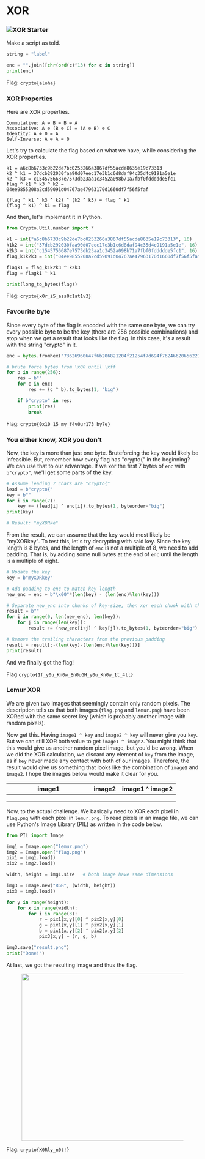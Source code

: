 # XOR

### ![](../../../.gitbook/assets/key.png)XOR Starter

Make a script as told.

```py
string = "label"

enc = "".join([chr(ord(c)^13) for c in string])
print(enc)
```

Flag: `crypto{aloha}`

### XOR Properties

Here are XOR properties.

```
Commutative: A ⊕ B = B ⊕ A
Associative: A ⊕ (B ⊕ C) = (A ⊕ B) ⊕ C
Identity: A ⊕ 0 = A
Self-Inverse: A ⊕ A = 0
```

Let's try to calculate the flag based on what we have, while considering the XOR properties.

```
k1 = a6c8b6733c9b22de7bc0253266a3867df55acde8635e19c73313
k2 ^ k1 = 37dcb292030faa90d07eec17e3b1c6d8daf94c35d4c9191a5e1e
k2 ^ k3 = c1545756687e7573db23aa1c3452a098b71a7fbf0fddddde5fc1
flag ^ k1 ^ k3 ^ k2 = 04ee9855208a2cd59091d04767ae47963170d1660df7f56f5faf

(flag ^ k1 ^ k3 ^ k2) ^ (k2 ^ k3) = flag ^ k1
(flag ^ k1) ^ k1 = flag
```

And then, let's implement it in Python.

```py
from Crypto.Util.number import *

k1 = int("a6c8b6733c9b22de7bc0253266a3867df55acde8635e19c73313", 16)
k1k2 = int("37dcb292030faa90d07eec17e3b1c6d8daf94c35d4c9191a5e1e", 16)
k2k3 = int("c1545756687e7573db23aa1c3452a098b71a7fbf0fddddde5fc1", 16)
flag_k1k2k3 = int("04ee9855208a2cd59091d04767ae47963170d1660df7f56f5faf", 16)

flagk1 = flag_k1k2k3 ^ k2k3
flag = flagk1 ^ k1

print(long_to_bytes(flag))
```

Flag: `crypto{x0r_i5_ass0c1at1v3}`

### Favourite byte

Since every byte of the flag is encoded with the same one byte, we can try every possible byte to be the key (there are 256 possible combinations) and stop when we get a result that looks like the flag. In this case, it's a result with the string "crypto" in it.

```py
enc = bytes.fromhex("73626960647f6b206821204f21254f7d694f7624662065622127234f726927756d")

# brute force bytes from \x00 until \xff
for b in range(256):
	res = b""
	for c in enc:
		res += (c ^ b).to_bytes(1, "big")

	if b"crypto" in res:
		print(res)
		break
```

Flag: `crypto{0x10_15_my_f4v0ur173_by7e}`

### You either know, XOR you don't

Now, the key is more than just one byte. Bruteforcing the key would likely be infeasible. But, remember how every flag has "crypto{" in the beginning? We can use that to our advantage. If we xor the first 7 bytes of `enc` with `b"crypto"`, we'll get some parts of the key.

```py
# Assume leading 7 chars are "crypto{"
lead = b"crypto{"
key = b""
for i in range(7):
	key += (lead[i] ^ enc[i]).to_bytes(1, byteorder="big")
print(key)

# Result: "myXORke"
```

From the result, we can assume that the key would most likely be "myXORkey". To test this, let's try decrypting with said key. Since the key length is 8 bytes, and the length of `enc` is not a multiple of 8, we need to add padding. That is, by adding some null bytes at the end of `enc` until the length is a multiple of eight.

```py
# Update the key
key = b"myXORkey"

# Add padding to enc to match key length
new_enc = enc + b"\x00"*(len(key) - (len(enc)%len(key)))

# Separate new_enc into chunks of key-size, then xor each chunk with the key
result = b""
for i in range(0, len(new_enc), len(key)):
	for j in range(len(key)):
		result += (new_enc[i+j] ^ key[j]).to_bytes(1, byteorder="big")

# Remove the trailing characters from the previous padding
result = result[:-(len(key)-(len(enc)%len(key)))]
print(result)
```

And we finally got the flag!

Flag `crypto{1f_y0u_Kn0w_En0uGH_y0u_Kn0w_1t_4ll}`

### Lemur XOR

We are given two images that seemingly contain only random pixels. The description tells us that both images (`flag.png` and `lemur.png`) have been XORed with the same secret key (which is probably another image with random pixels).&#x20;

Now get this. Having `image1 ^ key` and `image2 ^ key` will never give you `key`. But we can still XOR both value to get `image1 ^ image2`. You might think that this would give us another random pixel image, but you'd be wrong. When we did the XOR calculation, we discard any element of `key` from the image, as if `key` never made any contact with both of our images. Therefore, the result would give us something that looks like the combination of `image1` and `image2`. I hope the images below would make it clear for you.

<table><thead><tr><th width="205">image1</th><th>image2</th><th>image1 ^ image2</th></tr></thead><tbody><tr><td><img src="../../../.gitbook/assets/img1.png" alt="" data-size="original"></td><td><img src="../../../.gitbook/assets/key (1).png" alt="" data-size="original"></td><td><img src="../../../.gitbook/assets/enc1.png" alt="" data-size="original"></td></tr><tr><td><img src="../../../.gitbook/assets/img2 (1).png" alt="" data-size="original"></td><td><img src="../../../.gitbook/assets/key (1).png" alt="" data-size="original"></td><td><img src="../../../.gitbook/assets/enc2.png" alt="" data-size="original"></td></tr><tr><td><img src="../../../.gitbook/assets/enc1.png" alt="" data-size="original"></td><td><img src="../../../.gitbook/assets/enc2.png" alt="" data-size="original"></td><td><img src="../../../.gitbook/assets/ggres.png" alt="" data-size="original"></td></tr></tbody></table>

Now, to the actual challenge. We basically need to XOR each pixel in `flag.png` with each pixel in `lemur.png`. To read pixels in an image file, we can use Python's Image Library (PIL) as written in the code below.

```python
from PIL import Image

img1 = Image.open("lemur.png")
img2 = Image.open("flag.png")
pix1 = img1.load()
pix2 = img2.load()

width, height = img1.size	# both image have same dimensions

img3 = Image.new("RGB", (width, height))
pix3 = img3.load()

for y in range(height):
	for x in range(width):
		for i in range(3):
			r = pix1[x,y][0] ^ pix2[x,y][0]
			g = pix1[x,y][1] ^ pix2[x,y][1]
			b = pix1[x,y][2] ^ pix2[x,y][2]
			pix3[x,y] = (r, g, b)

img3.save("result.png")
print("Done!")
```

At last, we got the resulting image and thus the flag.

<figure><img src="../../../.gitbook/assets/result.png" alt="" width="437"><figcaption></figcaption></figure>

Flag: `crypto{X0Rly_n0t!}`
